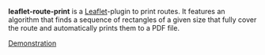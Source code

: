 **leaflet-route-print** is a [Leaflet](https://leafletjs.com/)-plugin to print routes. It features an algorithm that finds a sequence of rectangles of a given size that fully cover the route and automatically prints them to a PDF file.

[Demonstration](https://hersle.github.io/leaflet-route-print/)
